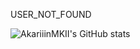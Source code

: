 USER_NOT_FOUND

![AkariiinMKII's GitHub stats](https://github-readme-stats.vercel.app/api?username=AkariiinMKII&show_icons=true&include_all_commits=true)
